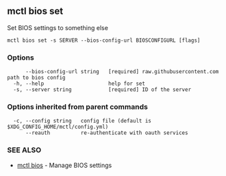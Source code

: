 [Auto generated by spf13/cobra]: <>

## mctl bios set

Set BIOS settings to something else

```
mctl bios set -s SERVER --bios-config-url BIOSCONFIGURL [flags]
```

### Options

```
      --bios-config-url string   [required] raw.githubusercontent.com path to bios config
  -h, --help                     help for set
  -s, --server string            [required] ID of the server
```

### Options inherited from parent commands

```
  -c, --config string   config file (default is $XDG_CONFIG_HOME/mctl/config.yml)
      --reauth          re-authenticate with oauth services
```

### SEE ALSO

* [mctl bios](mctl_bios.md)	 - Manage BIOS settings

